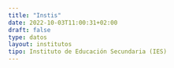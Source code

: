 ```yaml
---
title: "Instis"
date: 2022-10-03T11:00:31+02:00
draft: false
type: datos
layout: institutos
tipo: Instituto de Educación Secundaria (IES)
---
```


